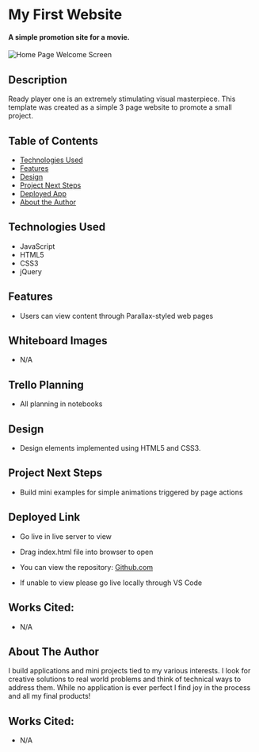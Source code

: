 # My First Website

#### A simple promotion site for a movie.
<img src="./images/homePage.png" alt="Home Page Welcome Screen"/>

## Description
Ready player one is an extremely stimulating visual masterpiece. This template was created as a simple 3 page website to promote a small project.

## Table of Contents
* [Technologies Used](#technologiesused)
* [Features](#features)
* [Design](#design)
* [Project Next Steps](#nextsteps)
* [Deployed App](#deployment)
* [About the Author](#author)

## <a name="technologiesused"></a>Technologies Used
* JavaScript
* HTML5
* CSS3
* jQuery


## Features
* Users can view content through Parallax-styled web pages

## Whiteboard Images
* N/A

## Trello Planning
* All planning in notebooks

## <a name="design"></a>Design
* Design elements implemented using HTML5 and CSS3. 


## <a name="nextsteps"></a>Project Next Steps
* Build mini examples for simple animations triggered by page actions

## <a name="deployment"></a>Deployed Link
* Go live in live server to view
* Drag index.html file into browser to open

* You can view the repository:
[Github.com](https://github.com/Gr8ness21/moviePromo)
* If unable to view please go live locally through VS Code
    
## Works Cited:
* N/A


## <a name="author"></a>About The Author
I build applications and mini projects tied to my various interests. I look for creative solutions to real world problems and think of technical ways to address them. While no application is ever perfect I find joy in the process and all my final products!

    
## Works Cited:
* N/A